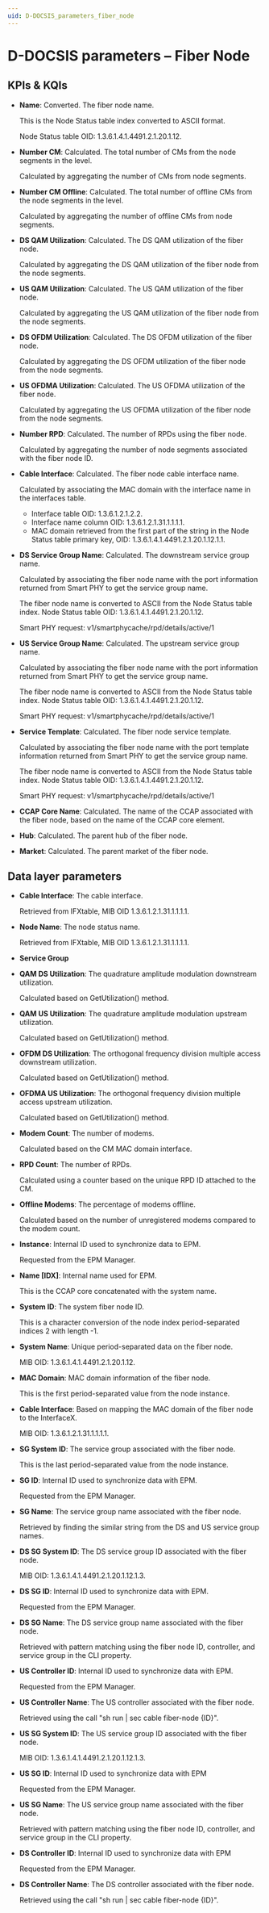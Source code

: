 ```yaml
---
uid: D-DOCSIS_parameters_fiber_node
---
```


# D-DOCSIS parameters – Fiber Node

## KPIs & KQIs

- **Name**: Converted. The fiber node name.

  This is the Node Status table index converted to ASCII format.

  Node Status table OID: 1.3.6.1.4.1.4491.2.1.20.1.12.

- **Number CM**: Calculated. The total number of CMs from the node segments in the level.

  Calculated by aggregating the number of CMs from node segments.

- **Number CM Offline**: Calculated. The total number of offline CMs from the node segments in the level.

  Calculated by aggregating the number of offline CMs from node segments.

- **DS QAM Utilization**: Calculated. The DS QAM utilization of the fiber node.

  Calculated by aggregating the DS QAM utilization of the fiber node from the node segments.

- **US QAM Utilization**: Calculated. The US QAM utilization of the fiber node.

  Calculated by aggregating the US QAM utilization of the fiber node from the node segments.

- **DS OFDM Utilization**: Calculated. The DS OFDM utilization of the fiber node.

  Calculated by aggregating the DS OFDM utilization of the fiber node from the node segments.

- **US OFDMA Utilization**: Calculated. The US OFDMA utilization of the fiber node.

  Calculated by aggregating the US OFDMA utilization of the fiber node from the node segments.

- **Number RPD**: Calculated. The number of RPDs using the fiber node.

  Calculated by aggregating the number of node segments associated with the fiber node ID.

- **Cable Interface**: Calculated. The fiber node cable interface name.

  Calculated by associating the MAC domain with the interface name in the interfaces table.

  - Interface table OID: 1.3.6.1.2.1.2.2.
  - Interface name column OID: 1.3.6.1.2.1.31.1.1.1.1.
  - MAC domain retrieved from the first part of the string in the Node Status table primary key, OID: 1.3.6.1.4.1.4491.2.1.20.1.12.1.1.

- **DS Service Group Name**: Calculated. The downstream service group name.

  Calculated by associating the fiber node name with the port information returned from Smart PHY to get the service group name.

  The fiber node name is converted to ASCII from the Node Status table index. Node Status table OID: 1.3.6.1.4.1.4491.2.1.20.1.12.

  Smart PHY request: v1/smartphycache/rpd/details/active/1

- **US Service Group Name**: Calculated. The upstream service group name.

  Calculated by associating the fiber node name with the port information returned from Smart PHY to get the service group name.

  The fiber node name is converted to ASCII from the Node Status table index. Node Status table OID: 1.3.6.1.4.1.4491.2.1.20.1.12.

  Smart PHY request: v1/smartphycache/rpd/details/active/1

- **Service Template**: Calculated. The fiber node service template.

  Calculated by associating the fiber node name with the port template information returned from Smart PHY to get the service group name.

  The fiber node name is converted to ASCII from the Node Status table index. Node Status table OID: 1.3.6.1.4.1.4491.2.1.20.1.12.

  Smart PHY request: v1/smartphycache/rpd/details/active/1

- **CCAP Core Name**: Calculated. The name of the CCAP associated with the fiber node, based on the name of the CCAP core element.

- **Hub**: Calculated. The parent hub of the fiber node.

- **Market**: Calculated. The parent market of the fiber node.

## Data layer parameters

- **Cable Interface**: The cable interface.

  Retrieved from IFXtable, MIB OID 1.3.6.1.2.1.31.1.1.1.1.

- **Node Name**: The node status name.

  Retrieved from IFXtable, MIB OID 1.3.6.1.2.1.31.1.1.1.1.

- **Service Group**

- **QAM DS Utilization**: The quadrature amplitude modulation downstream utilization.

  Calculated based on GetUtilization() method.

- **QAM US Utilization**: The quadrature amplitude modulation upstream utilization.

  Calculated based on GetUtilization() method.

- **OFDM DS Utilization**: The orthogonal frequency division multiple access downstream utilization.

  Calculated based on GetUtilization() method.

- **OFDMA US Utilization**: The orthogonal frequency division multiple access upstream utilization.

  Calculated based on GetUtilization() method.

- **Modem Count**: The number of modems.

  Calculated based on the CM MAC domain interface.

- **RPD Count**: The number of RPDs.

  Calculated using a counter based on the unique RPD ID attached to the CM.

- **Offline Modems**: The percentage of modems offline.

  Calculated based on the number of unregistered modems compared to the modem count.

- **Instance**: Internal ID used to synchronize data to EPM.

  Requested from the EPM Manager.

- **Name \[IDX]**: Internal name used for EPM.

  This is the CCAP core concatenated with the system name.

- **System ID**: The system fiber node ID.

  This is a character conversion of the node index period-separated indices 2 with length -1.

- **System Name**: Unique period-separated data on the fiber node.

  MIB OID: 1.3.6.1.4.1.4491.2.1.20.1.12.

- **MAC Domain**: MAC domain information of the fiber node.

  This is the first period-separated value from the node instance.

- **Cable Interface**: Based on mapping the MAC domain of the fiber node to the InterfaceX.

  MIB OID: 1.3.6.1.2.1.31.1.1.1.1.

- **SG System ID**: The service group associated with the fiber node.

  This is the last period-separated value from the node instance.

- **SG ID**: Internal ID used to synchronize data with EPM.

  Requested from the EPM Manager.

- **SG Name**: The service group name associated with the fiber node.

  Retrieved by finding the similar string from the DS and US service group names.

- **DS SG System ID**: The DS service group ID associated with the fiber node.

  MIB OID: 1.3.6.1.4.1.4491.2.1.20.1.12.1.3.

- **DS SG ID**: Internal ID used to synchronize data with EPM.

  Requested from the EPM Manager.

- **DS SG Name**: The DS service group name associated with the fiber node.

  Retrieved with pattern matching using the fiber node ID, controller, and service group in the CLI property.

- **US Controller ID**: Internal ID used to synchronize data with EPM.

  Requested from the EPM Manager.

- **US Controller Name**: The US controller associated with the fiber node.

  Retrieved using the call "sh run | sec cable fiber-node {ID}".

- **US SG System ID**: The US service group ID associated with the fiber node.

  MIB OID: 1.3.6.1.4.1.4491.2.1.20.1.12.1.3.

- **US SG ID**: Internal ID used to synchronize data with EPM

  Requested from the EPM Manager.

- **US SG Name**: The US service group name associated with the fiber node.

  Retrieved with pattern matching using the fiber node ID, controller, and service group in the CLI property.

- **DS Controller ID**: Internal ID used to synchronize data with EPM

  Requested from the EPM Manager.

- **DS Controller Name**: The DS controller associated with the fiber node.

  Retrieved using the call "sh run | sec cable fiber-node {ID}".
